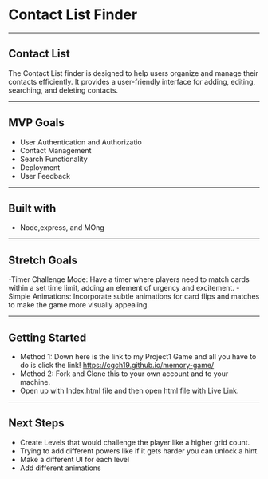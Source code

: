 #  Contact List Finder
 ---
## Contact List
The Contact List finder is designed to help users organize and manage their contacts efficiently. It provides a user-friendly interface for adding, editing, searching, and deleting contacts.


---
## MVP Goals

- User Authentication and Authorizatio
- Contact Management
- Search Functionality
- Deployment
- User Feedback

---
## Built with
-  Node,express, and MOng

---
## Stretch Goals
 -Timer Challenge Mode: Have a timer where players need to match cards within a set time limit, adding an element of urgency and excitement.
 -Simple Animations: Incorporate subtle animations for card flips and matches to make the game more visually appealing.

---
## Getting Started
- Method 1: Down here is the link to my Project1 Game and all you have to do is click the link!
https://cgch19.github.io/memory-game/
- Method 2: Fork and Clone this to your own account and to your machine. 
-  Open up with Index.html file and then open html file with Live Link.




 ---
## Next Steps
- Create Levels that would challenge the player like a higher grid count.
- Trying to add different powers like if it gets harder you can unlock a hint.
- Make a different UI for each level
- Add different animations
